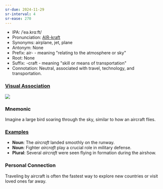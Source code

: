 ```yaml
---
sr-due: 2024-11-29
sr-interval: 4
sr-ease: 270
---
```


- IPA: /ˈeə.krɑːft/
- Pronunciation: [AIR-kraft](https://www.google.com/search?q=how+to+pronounce+aircraft)
- Synonyms: airplane, jet, plane
- Antonym: None
- Prefix: air- - meaning "relating to the atmosphere or sky"
- Root: None
- Suffix: -craft - meaning "skill or means of transportation"
- Connotation: Neutral, associated with travel, technology, and transportation.

### [Visual Association](https://www.google.com/search?tbm=isch&q=aircraft)

![](https://encrypted-tbn0.gstatic.com/images?q=tbn:ANd9GcRo4QIcbeqRgtlZJxk0k2eegip2ZtvW0y3Bdw&s)

### Mnemonic

Imagine a large bird soaring through the sky, similar to how an aircraft flies.

### [Examples](https://www.google.com/search?q=aircraft+in+a+sentence)

- **Noun**: The *aircraft* landed smoothly on the runway.
- **Noun**: Fighter *aircraft* play a crucial role in military defense.
- **Plural**: Several *aircraft* were seen flying in formation during the airshow.

### Personal Connection

Traveling by aircraft is often the fastest way to explore new countries or visit loved ones far away.
